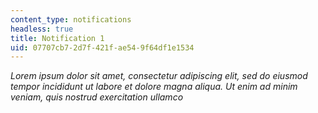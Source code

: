 ```yaml
---
content_type: notifications
headless: true
title: Notification 1
uid: 07707cb7-2d7f-421f-ae54-9f64df1e1534
---
```

_Lorem ipsum dolor sit amet, consectetur adipiscing elit, sed do eiusmod tempor incididunt ut labore et dolore magna aliqua. Ut enim ad minim veniam, quis nostrud exercitation ullamco_